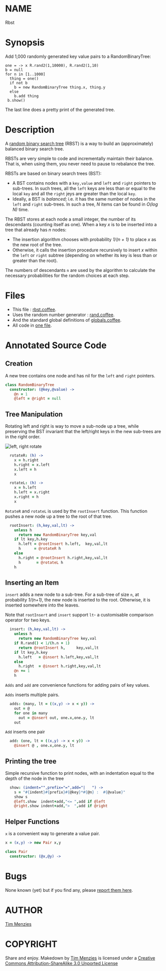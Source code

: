 

NAME
====

Rbst

Synopsis
========

Add 1,000 randomly
generated key value pairs to a RandomBinaryTree:

    one = -> x R.rand2(1,10000), R.rand2(1,10)
    b = null
    for n in [1..1000]
      thing = one()
      if not b
        b = new RandomBinaryTree thing.x, thing.y
      else
        b.add thing
     b.show()

The last line does a pretty print of the generated tree.

Description
===========

A [random binary search
tree](http://en.wikipedia.org/wiki/Randomized_binary_search_tree)
(RBST) is a way to build an (approximately) balanced binary search
tree.

RBSTs are very simple to code and incrementally maintain their balance.
That is, when using them, you never need to pause to rebalance the tree.

RBSTs are based on binary search trees (BST):

+ A BST  contains nodes with a `key,value` and
`left` and `right` pointers to sub-trees. In such trees, all the
`left` keys are less than or equal to the local `key` and all the
`right` jeys are greater than the local `key`.
+ Ideally, a BST is _balanced_; i.e. it has the same number of nodes
in the `left` and `right` sub-trees. In such a tree, _N_ items can be
found in _O(log N)_ time.

The RBST stores at each node a small integer, the number of
its descendants (counting itself as one). When a key _x_ is to be inserted
into a tree that already has _n_ nodes:

+ The insertion algorithm chooses
with probability _1/(n + 1)_ to place _x_ as the new root of the tree.
+ Otherwise, it calls the insertion procedure recursively to insert _x_
within the `left` or `right` subtree (depending on whether its key is less
than or greater than the root).

The numbers of descendants `n` are used by the algorithm to calculate the
necessary probabilities for the random choices at each step.

Files
=====

+ This file : [rbst.coffee](https://raw.github.com/timm/coffee-mine/master/build/lib/rbst.coffee).
+ Uses the random number generator  :
[rand.coffee](https://raw.github.com/timm/coffee-mine/master/build/lib/rand.coffee).
+ And the standard global definitions of [globals.coffee](https://raw.github.com/timm/coffee-mine/master/build/lib/globals.coffee).
+ All code in
[one file](https://github.com/timm/coffee-mine/blob/master/build/var/rbst-103).

Annotated Source Code
=====================

Creation
--------

A new tree contains one node and has nil for the `left` and `right` pointers.

```coffeescript
class RandomBinaryTree
  constructor: (@key,@value) ->
    @n = 1
    @left = @right = null

```

Tree Manipulation
------------------

Rotating left and right is way to move a sub-node up a tree,
while preserving the BST invariant that the left/right keys
in the new sub-trees are in the right order.

![left, right rotate](http://upload.wikimedia.org/wikipedia/commons/2/23/Tree_rotation.png)


```coffeescript
  rotateR: (h) ->
    x = h.right
    h.right = x.left
    x.left = h
    x

  rotateL: (h) ->
    x = h.left
    h.left = x.right
    x.right = h
    x

```

`RotateR` and `rotateL` is used
by the `rootInsert` function. This
function pushes a new node up a tree to the root
of that tree.


```coffeescript
  rootInsert: (h,key,val,lt) ->
    unless h
      return new RandomBinaryTree key,val
    if lt key,h.key
      h.left = @rootInsert h.left,  key,val,lt
      h      = @rotateR h
    else
      h.right = @rootInsert h.right,key,val,lt
      h       = @rotateL h
    h

```

Inserting an Item
-----------------

`insert` adds a new node to a sub-tree.
For a sub-tree of size `n`, at probability
  _1/(n+1)_, the new node is inserted to the root.
Otherwise, it is inserted somewhere into the leaves.

Note that `rootInsert` and `insert`
support `lt`- a customisable
comparison operator for two keys.


```coffeescript
  insert: (h,key,val,lt) ->
    unless h
      return new RandomBinaryTree key,val
    if R.rand() < 1/(h.n + 1)
      return @rootInsert h,     key,val,lt
    if lt key,h.key
      h.left   = @insert h.left,key,val,lt
    else
      h.right  = @insert h.right,key,val,lt
    @n += 1
    h

```

`Adds` and `add` are convenience functions
for adding pairs of key values.

`Adds` inserts multiple pairs.

```coffeescript
  adds: (many, lt = ((x,y) -> x < y)) ->
    out = @
    for one in many
      out = @insert out, one.x,one.y, lt
    out

```

`Add` inserts one pair

```coffeescript
  add: (one, lt = ((x,y) -> x < y)) ->
    @insert @ , one.x,one.y, lt

```

Printing the tree
-----------------

Simple recursive function to print
nodes, with an indentation equal
to the depth of the node in the tree


```coffeescript
  show: (indent="",prefix="=",add="|   ") ->
    s = "#{indent}#{prefix}#{@key}*#{@n} :  #{@value}"
    show s
    @left.show  indent+add,"<= ",add if @left
    @right.show indent+add,">  ",add if @right

```


Helper Functions
----------------

`x` is a convenient way to generate a value pair.


```coffeescript
x = (x,y) -> new Pair x,y

class Pair
  constructor: (@x,@y) ->

```

Bugs
====

None known (yet) but if you find any, please [report them here](https://github.com/timm/coffee-mine/issues?sort=comments&direction=desc&state=open).

AUTHOR
======

[Tim Menzies](https://github.com/timm)

COPYRIGHT
=========

Share and enjoy.
Makedown by [Tim Menzies](https://github.com/timm) is licensed under a
[Creative Commons Attribution-ShareAlike 3.0 Unported License](http://creativecommons.org/licenses/by-sa/3.0/)
